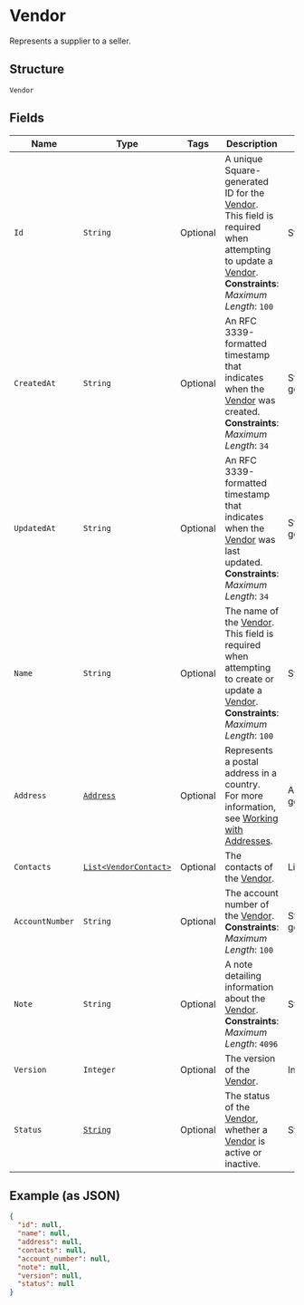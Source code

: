 
# Vendor

Represents a supplier to a seller.

## Structure

`Vendor`

## Fields

| Name | Type | Tags | Description | Getter |
|  --- | --- | --- | --- | --- |
| `Id` | `String` | Optional | A unique Square-generated ID for the [Vendor](../../doc/models/vendor.md).<br>This field is required when attempting to update a [Vendor](../../doc/models/vendor.md).<br>**Constraints**: *Maximum Length*: `100` | String getId() |
| `CreatedAt` | `String` | Optional | An RFC 3339-formatted timestamp that indicates when the<br>[Vendor](../../doc/models/vendor.md) was created.<br>**Constraints**: *Maximum Length*: `34` | String getCreatedAt() |
| `UpdatedAt` | `String` | Optional | An RFC 3339-formatted timestamp that indicates when the<br>[Vendor](../../doc/models/vendor.md) was last updated.<br>**Constraints**: *Maximum Length*: `34` | String getUpdatedAt() |
| `Name` | `String` | Optional | The name of the [Vendor](../../doc/models/vendor.md).<br>This field is required when attempting to create or update a [Vendor](../../doc/models/vendor.md).<br>**Constraints**: *Maximum Length*: `100` | String getName() |
| `Address` | [`Address`](../../doc/models/address.md) | Optional | Represents a postal address in a country.<br>For more information, see [Working with Addresses](https://developer.squareup.com/docs/build-basics/working-with-addresses). | Address getAddress() |
| `Contacts` | [`List<VendorContact>`](../../doc/models/vendor-contact.md) | Optional | The contacts of the [Vendor](../../doc/models/vendor.md). | List<VendorContact> getContacts() |
| `AccountNumber` | `String` | Optional | The account number of the [Vendor](../../doc/models/vendor.md).<br>**Constraints**: *Maximum Length*: `100` | String getAccountNumber() |
| `Note` | `String` | Optional | A note detailing information about the [Vendor](../../doc/models/vendor.md).<br>**Constraints**: *Maximum Length*: `4096` | String getNote() |
| `Version` | `Integer` | Optional | The version of the [Vendor](../../doc/models/vendor.md). | Integer getVersion() |
| `Status` | [`String`](../../doc/models/vendor-status.md) | Optional | The status of the [Vendor](../../doc/models/vendor.md),<br>whether a [Vendor](../../doc/models/vendor.md) is active or inactive. | String getStatus() |

## Example (as JSON)

```json
{
  "id": null,
  "name": null,
  "address": null,
  "contacts": null,
  "account_number": null,
  "note": null,
  "version": null,
  "status": null
}
```

